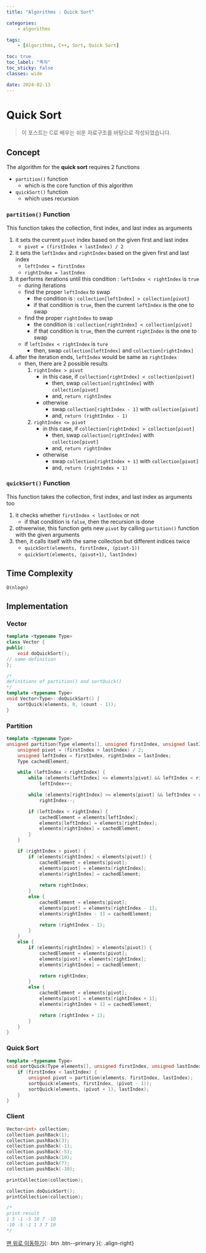 ```yaml
---
title: "Algorithms : Quick Sort"

categories:
    - algorithms

tags:
    - [Algorithms, C++, Sort, Quick Sort]

toc: true
toc_label: "목차"
toc_sticky: false
classes: wide

date: 2024-02-13
---
```


# Quick Sort

> 이 포스트는 C로 배우는 쉬운 자료구조를 바탕으로 작성되었습니다.

## Concept
The algorithm for the **quick sort** requires 2 functions
- `partition()` function
    * which is the core function of this algorithm
- `quickSort()` function
    * which uses recursion

### `partition()` Function
This function takes the collection, first index, and last index as arguments
1. it sets the current `pivot` index based on the given first and last index
    * `pivot = (firstIndex + lastIndex) / 2`
2. it sets the `leftIndex` and `rightIndex` based on the given first and last index
    * `leftIndex = firstIndex`
    * `rightIndex = lastIndex`
3. it performs iterations until this condition : `leftIndex < rightIndex` is `true`
    * during iterations
    * find the proper `leftIndex` to swap
        + the condition is : `collection[leftIndex] > collection[pivot]`
        + if that condition is `true`, then the current `leftIndex` is the one to swap
    * find the proper `rightIndex` to swap
        + the condition is : `collection[rightIndex] < collection[pivot]`
        + if that condition is `true`, then the current `rightIndex` is the one to swap
    * if `leftIndex < rightIndex` is `ture`
        + then, swap `collection[leftIndex]` and `collection[rightIndex]`
4. after the iteration ends, `leftIndex` would be same as `rightIndex`
    * then, there are 2 possible results
        1. `rightIndex > pivot`
            + in this case, if `collection[rightIndex] < collection[pivot]`
                - then, swap `collection[rightIndex]` with `collection[pivot]`
                - and, `return rightIndex`
            + otherwise
                - swap `collection[rightIndex - 1]` with `collection[pivot]`
                - and, `return (rightIndex - 1)`
        2. `rightIndex <= pivot`
            + in this case, if  `collection[rightIndex] > collection[pivot]`
                - then, swap `collection[rightIndex]` with `collection[pivot]`
                - and, `return rightIndex`
            + otherwise
                - swap `collection[rightIndex + 1]` with `collection[pivot]`
                - and, `return (rightIndex + 1)`

### `quickSort()` Function
This function takes the collection, first index, and last index as arguments too
1. it checks whether `firstIndex < lastIndex` or not
    + if that condition is `false`, then the recursion is done
2. othwerwise, this function gets new `pivot` by calling `partition()` function with the given arguments
3. then, it calls itself with the same collection but different indices twice
    + `quickSort(elements, firstIndex, (pivot-1))`
    + `quickSort(elements, (pivot+1), lastIndex)`


## Time Complexity
`O(nlogn)`


## Implementation

### Vector
```c++
template <typename Type>
class Vector {
public:
	void doQuickSort();
// same definition
};
```
```c++
/*
definitions of partition() and sortQuick()
*/
template <typename Type>
void Vector<Type>::doQuickSort() {
    sortQuick(elements, 0, (count - 1));
}
```

### Partition
```c++
template <typename Type>
unsigned partition(Type elements[], unsigned firstIndex, unsigned lastIndex) {
    unsigned pivot = (firstIndex + lastIndex) / 2;
    unsigned leftIndex = firstIndex, rightIndex = lastIndex;
    Type cachedElement;

    while (leftIndex < rightIndex) {
        while (elements[leftIndex] <= elements[pivot] && leftIndex < rightIndex)
            leftIndex++;

        while (elements[rightIndex] >= elements[pivot] && leftIndex < rightIndex)
            rightIndex--;

        if (leftIndex < rightIndex) {
            cachedElement = elements[leftIndex];
            elements[leftIndex] = elements[rightIndex];
            elements[rightIndex] = cachedElement;
        }
    }

    if (rightIndex > pivot) {
        if (elements[rightIndex] < elements[pivot]) {
            cachedElement = elements[pivot];
            elements[pivot] = elements[rightIndex];
            elements[rightIndex] = cachedElement;
            
            return rightIndex;
        }
        else {
            cachedElement = elements[pivot];
            elements[pivot] = elements[rightIndex - 1];
            elements[rightIndex - 1] = cachedElement;

            return (rightIndex - 1);
        }
    }
    else {
        if (elements[rightIndex] > elements[pivot]) {
            cachedElement = elements[pivot];
            elements[pivot] = elements[rightIndex];
            elements[rightIndex] = cachedElement;

            return rightIndex;
        }
        else {
            cachedElement = elements[pivot];
            elements[pivot] = elements[rightIndex + 1];
            elements[rightIndex + 1] = cachedElement;

            return (rightIndex + 1);
        }
    }
}
```

### Quick Sort
```c++
template <typename Type>
void sortQuick(Type elements[], unsigned firstIndex, unsigned lastIndex) {
    if (firstIndex < lastIndex) {
        unsigned pivot = partition(elements, firstIndex, lastIndex);
        sortQuick(elements, firstIndex, (pivot - 1));
        sortQuick(elements, (pivot + 1), lastIndex);
    }
}
```

### Client
```c++
Vector<int> collection;
collection.pushBack(1);
collection.pushBack(3);
collection.pushBack(-1);
collection.pushBack(-5);
collection.pushBack(10);
collection.pushBack(7);
collection.pushBack(-10);

printCollection(collection);

collection.doQuickSort();
printCollection(collection);

/*
print result
1 3 -1 -5 10 7 -10
-10 -5 -1 1 3 7 10
*/
```


[맨 위로 이동하기](#){: .btn .btn--primary }{: .align-right}